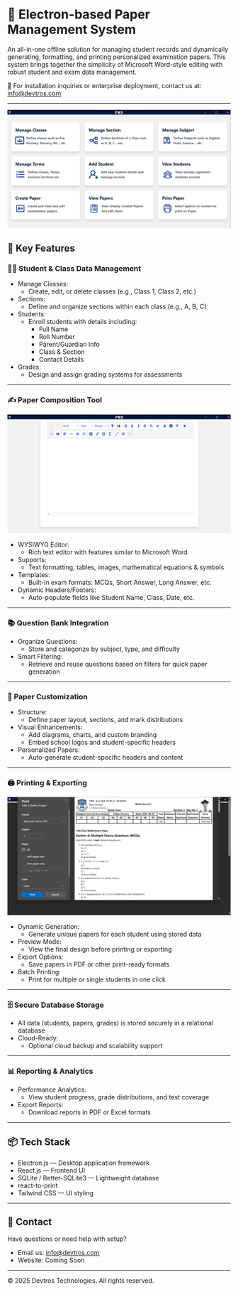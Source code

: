 # 📄 Electron-based Paper Management System

An all-in-one offline solution for managing student records and dynamically generating, formatting, and printing personalized examination papers. This system brings together the simplicity of Microsoft Word-style editing with robust student and exam data management.

📧 For installation inquiries or enterprise deployment, contact us at: info@devtros.com

---
![Home](screenshots/Screenshot-home.png)
## 🚀 Key Features

### 🧑‍🎓 Student & Class Data Management

- Manage Classes:
  - Create, edit, or delete classes (e.g., Class 1, Class 2, etc.)
- Sections:
  - Define and organize sections within each class (e.g., A, B, C)
- Students:
  - Enroll students with details including:
    - Full Name
    - Roll Number
    - Parent/Guardian Info
    - Class & Section
    - Contact Details
- Grades:
  - Design and assign grading systems for assessments

---

### ✍️ Paper Composition Tool
![Home](screenshots/Screenshot-editor.png)
- WYSIWYG Editor:
  - Rich text editor with features similar to Microsoft Word
- Supports:
  - Text formatting, tables, images, mathematical equations & symbols
- Templates:
  - Built-in exam formats: MCQs, Short Answer, Long Answer, etc.
- Dynamic Headers/Footers:
  - Auto-populate fields like Student Name, Class, Date, etc.

---

### 📚 Question Bank Integration

- Organize Questions:
  - Store and categorize by subject, type, and difficulty
- Smart Filtering:
  - Retrieve and reuse questions based on filters for quick paper generation

---

### 🎨 Paper Customization

- Structure:
  - Define paper layout, sections, and mark distributions
- Visual Enhancements:
  - Add diagrams, charts, and custom branding
  - Embed school logos and student-specific headers
- Personalized Papers:
  - Auto-generate student-specific headers and content

---

### 🖨️ Printing & Exporting
![Home](screenshots/Screenshot-printing-paper.png)
- Dynamic Generation:
  - Generate unique papers for each student using stored data
- Preview Mode:
  - View the final design before printing or exporting
- Export Options:
  - Save papers in PDF or other print-ready formats
- Batch Printing:
  - Print for multiple or single students in one click

---

### 🗄️ Secure Database Storage

- All data (students, papers, grades) is stored securely in a relational database
- Cloud-Ready:
  - Optional cloud backup and scalability support

---

### 📊 Reporting & Analytics

- Performance Analytics:
  - View student progress, grade distributions, and test coverage
- Export Reports:
  - Download reports in PDF or Excel formats

---

## 📦 Tech Stack

- Electron.js — Desktop application framework  
- React.js — Frontend UI  
- SQLite / Better-SQLite3 — Lightweight database  
- react-to-print  
- Tailwind CSS — UI styling

---

## 📩 Contact

Have questions or need help with setup?

- Email us: info@devtros.com  
- Website: Coming Soon

---

© 2025 Devtros Technologies. All rights reserved.
